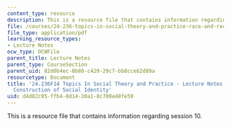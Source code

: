 ```yaml
---
content_type: resource
description: This is a resource file that contains information regarding session 10.
file: /courses/24-236-topics-in-social-theory-and-practice-race-and-racism-fall-2014/d4d82c05ffb48d1420a18c700e48fe59_MIT24_236F14_Sess10.pdf
file_type: application/pdf
learning_resource_types:
- Lecture Notes
ocw_type: OCWFile
parent_title: Lecture Notes
parent_type: CourseSection
parent_uid: 82d0b4ec-0b80-c429-29c7-bb8cce62d89a
resourcetype: Document
title: '24.236F14 Topics In Social Theory and Practice - Lecture Notes: Race and the
  Construction of Social Identity'
uid: d4d82c05-ffb4-8d14-20a1-8c700e48fe59
---
```

This is a resource file that contains information regarding session 10.